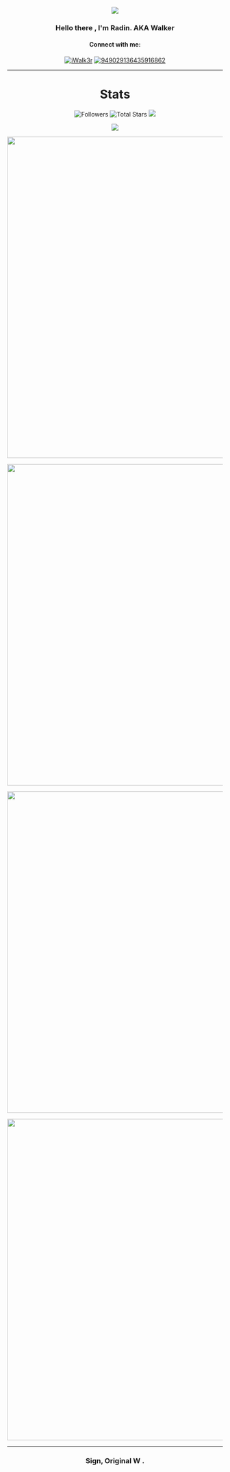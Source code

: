  <p align="center"> 
   <a href="https://github.com/OriginalWalker"><img src="https://readme-typing-svg.herokuapp.com?size=21&center=true&vCenter=true&lines=Welcome+to+Walker+GitHub+Page;Radin+-+He/Him"> 
   </a> 
 </p>
<h3 align="center"> 
         Hello there , I'm Radin. AKA Walker
 </h3> 
 <h4 align="center">Connect with me:</h4>
<p align="center">
<a href="https://twitter.com/iwalk3r" target="blank"><img align="center" src="https://img.shields.io/badge/Twitter-1DA1F2?style=for-the-badge&logo=twitter&logoColor=white" alt="iWalk3r"/></a>
<a href="https://discord.com/channels/@me/949029136435916862" target="blank"><img align="center" src="https://img.shields.io/badge/Discord-5865F2?style=for-the-badge&logo=discord&logoColor=white" alt="949029136435916862" /></a>
<hr>

<h1 align="center">
          Stats
</h1>
<p align="center"> 
   <img alt="Followers" src="https://img.shields.io/github/followers/OriginalWalker?style=social"> 
   <img alt="Total Stars" src="https://img.shields.io/github/stars/OriginalWalker?style=social"> 
   <img src="https://komarev.com/ghpvc/?username=OriginalWalker"> 
 </p>
<p align="center">
        <img src="https://api.visitorbadge.io/api/visitors?path=OriginalWalker&label=Visitors&countColor=%23263759&style=flat-square&labelStyle=upper" />
</p>
  
 <p align="center"> 
         <img width="750em" src="https://github-readme-stats.vercel.app/api?username=OriginalWalker&count_private=true&show_icons=true&title_color=57cdf1&text_color=ffffff&icon_color=57cdf1&border_color=0d1117&bg_color=0d1117" /> 
 </p> 
  
 <p align="center"> 
         <img width="750em" src="https://github-readme-streak-stats.herokuapp.com/?user=OriginalWalker&theme=black-ice&hide_border=true&stroke=0000&background=0D1117"/> 
 </p> 

<p align="center">
         <img width="750em" src="https://github-readme-activity-graph.vercel.app/graph?username=OriginalWalker&theme=react-dark"
 </p>
         
<p  align="center"> 
   <a href="https://coffeebede.ir/buycoffee/walker"> 
   <img width="750em" src="https://cdn.buymeacoffee.com/buttons/v2/default-yellow.png" /> 
   </a> 
 </p>

<hr>

  <h3 align="center"> 
        Sign, Original W .
 </h3> 
 
